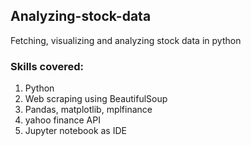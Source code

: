 ## Analyzing-stock-data
Fetching, visualizing and analyzing stock data in python

### Skills covered:
1. Python
2. Web scraping using BeautifulSoup
3. Pandas, matplotlib, mplfinance
4. yahoo finance API
5. Jupyter notebook as IDE
